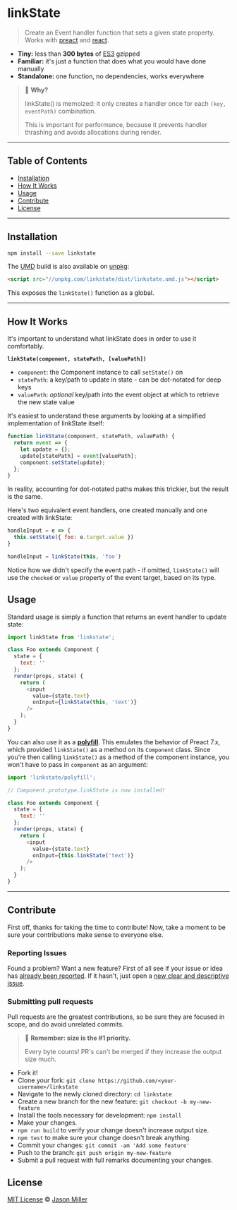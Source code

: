 # linkState

> Create an Event handler function that sets a given state property. Works with [preact] and [react].

-   **Tiny:** less than **300 bytes** of [ES3](https://unpkg.com/linkstate) gzipped
-   **Familiar:** it's just a function that does what you would have done manually
-   **Standalone:** one function, no dependencies, works everywhere

> 🤔 **Why?**
>
> linkState() is memoized: it only creates a handler once for each `(key, eventPath)` combination.
>
> This is important for performance, because it prevents handler thrashing and avoids allocations during render.

* * *

## Table of Contents

-   [Installation](#installation)
-   [How It Works](#how-it-works)
-   [Usage](#usage)
-   [Contribute](#contribute)
-   [License](#license)

* * *

## Installation

```sh
npm install --save linkstate
```

The [UMD](https://github.com/umdjs/umd) build is also available on [unpkg](https://unpkg.com/linkstate/dist/linkstate.umd.js):

```html
<script src="//unpkg.com/linkstate/dist/linkstate.umd.js"></script>
```

This exposes the `linkState()` function as a global.

* * *

## How It Works

It's important to understand what linkState does in order to use it comfortably.

**`linkState(component, statePath, [valuePath])`**

- `component`: the Component instance to call `setState()` on
- `statePath`: a key/path to update in state - can be dot-notated for deep keys
- `valuePath`: _optional_ key/path into the event object at which to retrieve the new state value

It's easiest to understand these arguments by looking at a simplified implementation of linkState itself:

```js
function linkState(component, statePath, valuePath) {
  return event => {
    let update = {};
    update[statePath] = event[valuePath];
    component.setState(update);
  };
}
```

In reality, accounting for dot-notated paths makes this trickier, but the result is the same.

Here's two equivalent event handlers, one created manually and one created with linkState:

```js
handleInput = e => {
  this.setState({ foo: e.target.value })
}

handleInput = linkState(this, 'foo')
```

Notice how we didn't specify the event path - if omitted, `linkState()` will use the `checked` or `value` property of the event target, based on its type.

## Usage

Standard usage is simply a function that returns an event handler to update state:

```js
import linkState from 'linkstate';

class Foo extends Component {
  state = {
    text: ''
  };
  render(props, state) {
    return (
      <input
        value={state.text}
        onInput={linkState(this, 'text')}
      />
    );
  }
}
```

You can also use it as a [**polyfill**](https://ponyfill.com/#polyfill). This emulates the behavior of Preact 7.x, which provided `linkState()` as a method on its `Component` class. Since you're then calling `linkState()` as a method of the component instance, you won't have to pass in `component` as an argument:

```js
import 'linkstate/polyfill';

// Component.prototype.linkState is now installed!

class Foo extends Component {
  state = {
    text: ''
  };
  render(props, state) {
    return (
      <input
        value={state.text}
        onInput={this.linkState('text')}
      />
    );
  }
}
```


* * *

## Contribute

First off, thanks for taking the time to contribute!
Now, take a moment to be sure your contributions make sense to everyone else.

### Reporting Issues

Found a problem? Want a new feature? First of all see if your issue or idea has [already been reported](../../issues).
If it hasn't, just open a [new clear and descriptive issue](../../issues/new).

### Submitting pull requests

Pull requests are the greatest contributions, so be sure they are focused in scope, and do avoid unrelated commits.

> 💁 **Remember: size is the #1 priority.**
>
> Every byte counts! PR's can't be merged if they increase the output size much.

-   Fork it!
-   Clone your fork: `git clone https://github.com/<your-username>/linkstate`
-   Navigate to the newly cloned directory: `cd linkstate`
-   Create a new branch for the new feature: `git checkout -b my-new-feature`
-   Install the tools necessary for development: `npm install`
-   Make your changes.
-   `npm run build` to verify your change doesn't increase output size.
-   `npm test` to make sure your change doesn't break anything.
-   Commit your changes: `git commit -am 'Add some feature'`
-   Push to the branch: `git push origin my-new-feature`
-   Submit a pull request with full remarks documenting your changes.

## License

[MIT License](LICENSE.md) © [Jason Miller](https://jasonformat.com/)


[preact]: https://github.com/developit/preact
[react]: https://github.com/facebook/react

